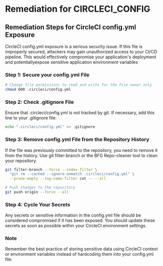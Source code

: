 # Remediation for CIRCLECI_CONFIG

## Remediation Steps for CircleCI config.yml Exposure

CircleCI config.yml exposure is a serious security issue. If this file is improperly secured, attackers may gain unauthorized access to your CI/CD pipeline. This would effectively compromise your application's deployment and potentiallyexpose sensitive application environment variables  

### Step 1: Secure your config.yml File

```bash
# Change file permissions to read and write for the file owner only
chmod 600 .circleci/config.yml
```

### Step 2: Check .gitignore File

Ensure that .circleci/config.yml is not tracked by git. If necessary, add this line to your .gitignore file:

```bash
echo ".circleci/config.yml" >> .gitignore
```

### Step 3: Remove config.yml File from the Repository History

If the file was previously committed to the repository, you need to remove it from the history. Use git filter-branch or the BFG Repo-cleaner tool to clean your repository.

```bash
git filter-branch --force --index-filter \
  "git rm --cached --ignore-unmatch .circleci/config.yml" \
  --prune-empty --tag-name-filter cat -- --all

# Push changes to the repository
git push origin --force --all
```

### Step 4: Cycle Your Secrets

Any secrets or sensitive information in the config.yml file should be considered compromised if it has been exposed. You should update these secrets as soon as possible within your CircleCI environment settings.

### Note

Remember the best practice of storing sensitive data using CircleCI context or environment variables instead of hardcoding them into your config.yml file.
